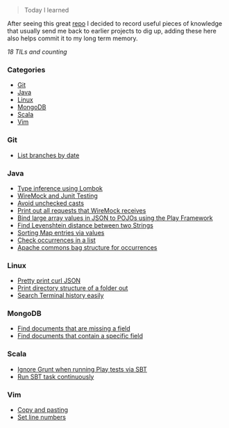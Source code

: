 > Today I learned

After seeing this great [repo](https://github.com/jbranchaud/til) I decided to record useful pieces of knowledge that usually send me back to earlier projects to dig up, adding these here also helps commit it to my long term memory.

_18 TILs and counting_

### Categories

* [Git](#git)
* [Java](#java)
* [Linux](#linux)
* [MongoDB](#mongodb)
* [Scala](#scala)
* [Vim](#vim)


### Git

- [List branches by date](git/list-branches-by-date.md)

### Java

- [Type inference using Lombok](java/type-inference-using-lombok.md)
- [WireMock and Junit Testing](java/wiremock-junit-tests.md)
- [Avoid unchecked casts](java/avoid-unchecked-casts.md)
- [Print out all requests that WireMock receives](java/print-out-all-requests-that-wiremock-received.md)
- [Bind large array values in JSON to POJOs using the Play Framework](java/binding-json-with-large-arrays-to-pojos-using-play-framework.md)
- [Find Levenshtein distance between two Strings](java/find-the-levenshtein-distance-between-two-strings.md)
- [Sorting Map entries via values](java/sorting-map-entries-via-value.md)
- [Check occurrences in a list](java/check-frequency-of-occurrences-in-a-list.md)
- [Apache commons bag structure for occurrences](java/apache-commons-bag-structure-for-occurrences.md)

### Linux

- [Pretty print curl JSON](linux/pretty-print-curl-json.md)
- [Print directory structure of a folder out](linux/print-directory-structure-of-a-folder-out.md)
- [Search Terminal history easily](linux/search-terminal-history-easily.md)


### MongoDB

- [Find documents that are missing a field](mongodb/find-documents-that-are-missing-a-field.md)
- [Find documents that contain a specific field](mongodb/find-documents-that-contain-a-specific-field.md)

### Scala

- [Ignore Grunt when running Play tests via SBT](scala/ignore-grunt-for-running-tests-via-sbt-and-play.md)
- [Run SBT task continuously](scala/run-sbt-task-continuously.md)

### Vim

- [Copy and pasting](vim/copying-and-pasting.md)
- [Set line numbers](vim/set-line-numbers-in-vim.md)